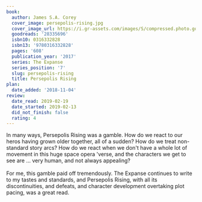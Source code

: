 ```yaml
---
book:
  author: James S.A. Corey
  cover_image: persepolis-rising.jpg
  cover_image_url: https://i.gr-assets.com/images/S/compressed.photo.goodreads.com/books/1481562381l/28335696._SX98_.jpg
  goodreads: '28335696'
  isbn10: 0316332828
  isbn13: '9780316332828'
  pages: '608'
  publication_year: '2017'
  series: The Expanse
  series_position: '7'
  slug: persepolis-rising
  title: Persepolis Rising
plan:
  date_added: '2018-11-04'
review:
  date_read: 2019-02-19
  date_started: 2019-02-13
  did_not_finish: false
  rating: 4
---
```


In many ways, Persepolis Rising was a gamble. How do we react to our heros having grown older together, all of a sudden? How do we treat non-standard story arcs? How do we react when we don't have a whole lot of movement in this huge space opera 'verse, and the characters we get to see are … very human, and not always appealing?<br /><br />For me, this gamble paid off tremendously. The Expanse continues to write to my tastes and standards, and Persepolis Rising, with all its discontinuities, and defeats, and character development overtaking plot pacing, was a great read.
